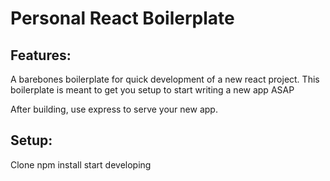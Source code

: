 # Personal React Boilerplate

## Features:
A barebones boilerplate for quick development of a new react project.  This boilerplate is meant to get you setup to start writing a new app ASAP

After building, use express to serve your new app.

## Setup:
Clone
npm install
start developing